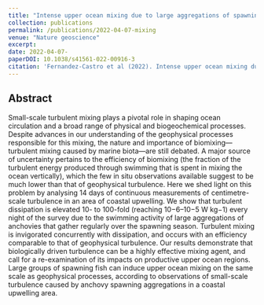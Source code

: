 ```yaml
---
title: "Intense upper ocean mixing due to large aggregations of spawning fish."
collection: publications
permalink: /publications/2022-04-07-mixing
venue: "Nature geoscience"
excerpt: 
date: 2022-04-07-
paperDOI: 10.1038/s41561-022-00916-3
citation: 'Fernandez-Castro et al (2022). Intense upper ocean mixing due to large aggregations of spawning fish. Nature geoscience. Volume15(4):1-6, 2022. 10.1038/s41561-022-00916-3'
---
```


## Abstract
Small-scale turbulent mixing plays a pivotal role in shaping ocean circulation and a broad range of physical and biogeochemical processes. Despite advances in our understanding of the geophysical processes responsible for this mixing, the nature and importance of biomixing—turbulent mixing caused by marine biota—are still debated. A major source of uncertainty pertains to the efficiency of biomixing (the fraction of the turbulent energy produced through swimming that is spent in mixing the ocean vertically), which the few in situ observations available suggest to be much lower than that of geophysical turbulence. Here we shed light on this problem by analysing 14 days of continuous measurements of centimetre-scale turbulence in an area of coastal upwelling. We show that turbulent dissipation is elevated 10- to 100-fold (reaching 10−6–10−5 W kg−1) every night of the survey due to the swimming activity of large aggregations of anchovies that gather regularly over the spawning season. Turbulent mixing is invigorated concurrently with dissipation, and occurs with an efficiency comparable to that of geophysical turbulence. Our results demonstrate that biologically driven turbulence can be a highly effective mixing agent, and call for a re-examination of its impacts on productive upper ocean regions. Large groups of spawning fish can induce upper ocean mixing on the same scale as geophysical processes, according to observations of small-scale turbulence caused by anchovy spawning aggregations in a coastal upwelling area.
